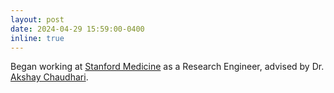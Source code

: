 ```yaml
---
layout: post
date: 2024-04-29 15:59:00-0400
inline: true
---
```


Began working at [Stanford Medicine](https://ibiis.stanford.edu/) as a Research Engineer, advised by Dr. [Akshay Chaudhari](https://profiles.stanford.edu/akshay-chaudhari).